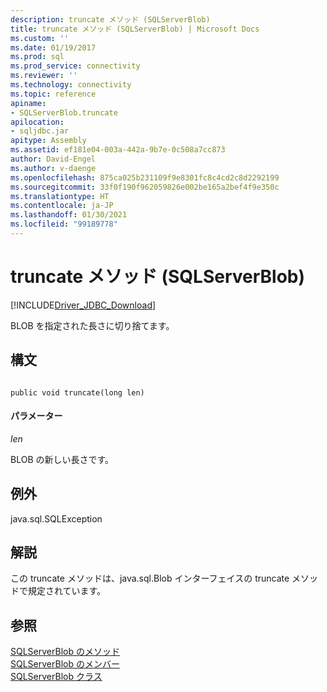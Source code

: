 ```yaml
---
description: truncate メソッド (SQLServerBlob)
title: truncate メソッド (SQLServerBlob) | Microsoft Docs
ms.custom: ''
ms.date: 01/19/2017
ms.prod: sql
ms.prod_service: connectivity
ms.reviewer: ''
ms.technology: connectivity
ms.topic: reference
apiname:
- SQLServerBlob.truncate
apilocation:
- sqljdbc.jar
apitype: Assembly
ms.assetid: ef181e04-003a-442a-9b7e-0c508a7cc873
author: David-Engel
ms.author: v-daenge
ms.openlocfilehash: 875ca025b231109f9e8301fc8c4cd2c8d2292199
ms.sourcegitcommit: 33f0f190f962059826e002be165a2bef4f9e350c
ms.translationtype: HT
ms.contentlocale: ja-JP
ms.lasthandoff: 01/30/2021
ms.locfileid: "99189778"
---
```

# <a name="truncate-method-sqlserverblob"></a>truncate メソッド (SQLServerBlob)
[!INCLUDE[Driver_JDBC_Download](../../../includes/driver_jdbc_download.md)]

  BLOB を指定された長さに切り捨てます。  
  
## <a name="syntax"></a>構文  
  
```  
  
public void truncate(long len)  
```  
  
#### <a name="parameters"></a>パラメーター  
 *len*  
  
 BLOB の新しい長さです。  
  
## <a name="exceptions"></a>例外  
 java.sql.SQLException  
  
## <a name="remarks"></a>解説  
 この truncate メソッドは、java.sql.Blob インターフェイスの truncate メソッドで規定されています。  
  
## <a name="see-also"></a>参照  
 [SQLServerBlob のメソッド](../../../connect/jdbc/reference/sqlserverblob-methods.md)   
 [SQLServerBlob のメンバー](../../../connect/jdbc/reference/sqlserverblob-members.md)   
 [SQLServerBlob クラス](../../../connect/jdbc/reference/sqlserverblob-class.md)  
  
  
